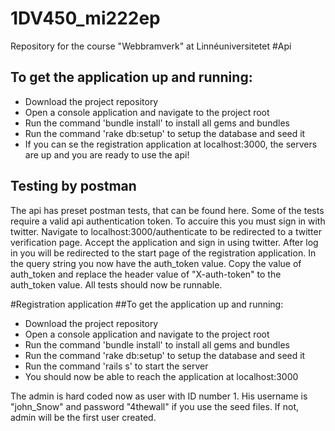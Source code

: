 # 1DV450_mi222ep
Repository for the course "Webbramverk" at Linnéuniversitetet
#Api
## To get the application up and running:
* Download the project repository
* Open a console application and navigate to the project root
* Run the command 'bundle install' to install all gems and bundles
* Run the command 'rake db:setup' to setup the database and seed it
* If you can se the registration application at localhost:3000, the servers are up and you are ready to use the api!

## Testing by postman
The api has preset postman tests, that can be found here. Some of the tests require a valid api authentication token. To accuire this you must sign in with twitter. Navigate to localhost:3000/authenticate to be redirected to a twitter verification page. Accept the application and sign in using twitter.
After log in you will be redirected to the start page of the registration application. In the query string you now have the auth_token value.
Copy the value of auth_token and replace the header value of "X-auth-token" to the auth_token value.
All tests should now be runnable. 

#Registration application
##To get the application up and running:
* Download the project repository
* Open a console application and navigate to the project root
* Run the command 'bundle install' to install all gems and bundles
* Run the command 'rake db:setup' to setup the database and seed it
* Run the command 'rails s' to start the server
* You should now be able to reach the application at localhost:3000

The admin is hard coded now as user with ID number 1. His username is "john_Snow" and password "4thewall" if you use the seed files. If not, admin will be the first user created. 
